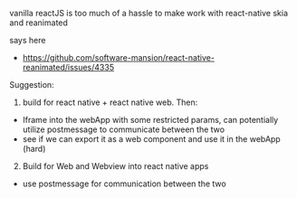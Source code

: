 vanilla reactJS is too much of a hassle to make work with react-native skia and reanimated

says here

- https://github.com/software-mansion/react-native-reanimated/issues/4335

Suggestion:

1. build for react native + react native web. Then:

- Iframe into the webApp with some restricted params, can potentially utilize postmessage to communicate between the two
- see if we can export it as a web component and use it in the webApp (hard)

2. Build for Web and Webview into react native apps

- use postmessage for communication between the two
